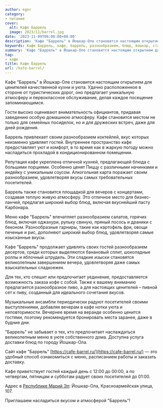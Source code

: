 ```yaml
---
author: egor
category:
- питание
cover:
  alt: Кафе Баррель
  image: 2023/11/barrel.jpg
date: '2023-11-09T09:00:00+00:00'
description: 'Кафе "Баррель" в Йошкар-Оле становится настоящим открытием для ценителей качественной кухни и уюта. Удачно расположенное в стороне от туристических дорог,...'
keywords: Кафе Баррель, кафе, баррель, разнообразием, блюд, йошкар, становится, атмосферу, гостей, удовлетворяя, посетителей, меню, ценителей, уюта, своим, которых
summary: 'Кафе "Баррель" в Йошкар-Оле становится настоящим открытием для ценителей качественной кухни и уюта. Удачно расположенное в стороне от туристических дорог,...'
tag:
- кафе
title: Кафе Баррель
url: /kafe-barrel/
---
```


Кафе "Баррель" в Йошкар-Оле становится настоящим открытием для ценителей качественной кухни и уюта. Удачно расположенное в стороне от туристических дорог, оно предлагает уникальную атмосферу и первоклассное обслуживание, делая каждое посещение запоминающимся.

Гости высоко оценивают внимательность официантов, придавая заведению особую домашнюю атмосферу. Кафе становится местом не только для семейных посиделок, но и для дружеских встреч, даже для дней рождения.

Баррель привлекает своим разнообразием коктейлей, вкус которых неизменно удивляет гостей. Внутреннее пространство кафе предоставляет уют и комфорт, в то время как в жаркую погоду можно насладиться прохладой в кондиционированном помещении.

Репутация кафе укреплена отличной кухней, предлагающей блюда с большими порциями. Особенно ценят Пиццу с различными начинками и индейку с уникальным соусом. Алкогольная карта поражает своим разнообразием, удовлетворяя вкусы самых требовательных посетителей.

Баррель также становится площадкой для вечеров с концертами, создавая теплую живую атмосферу. Это отличное место для бизнес-ланчей, предлагая широкий выбор блюд, включая вкуснейший пасту Карбонара.

Меню кафе "Баррель" впечатляет разнообразием салатов, горячих блюд, включая оджахури, рульку свиную, пряный лосось и драники с беконом. Разнообразные гарниры, такие как картофель фри, овощи печеные и рис, дополняют широкий выбор блюд, удовлетворяя самые изысканные вкусы.

Кафе "Баррель" продолжает удивлять своих гостей разнообразием десертов, среди которых выделяются банановый сплит, шоколадные роллы и яблочный штрудель. Эти сладкие изыски становятся великолепным завершением вечера, удовлетворяя даже самых взыскательных сладкоежек.

Для тех, кто спешит или предпочитает уединение, предоставляется возможность заказа кофе с собой. Также к вашему вниманию предлагается разнообразное пиво, а для настоящих ценителей – пивной сет к пиву, созданный для идеального сочетания вкусов.

Музыкальные ансамбли периодически радуют посетителей своими выступлениями, добавляя вечерам в кафе нотки уюта и неповторимости. Вечернее время на веранде особенно ценится гостями, поэтому рекомендуется бронировать места заранее, даже в будние дни.

"Баррель" не забывает о тех, кто предпочитает наслаждаться великолепным меню в уюте собственного дома. Доступна услуга доставки блюд по городу Йошкар-Ола.

Сайт кафе "Баррель" [https://cafe-barrel.ru/](https://cafe-barrel.ru/) — это удобный способ ознакомиться с меню, расписанием работы и заказать доставку.

Кафе приветствует гостей каждый день с 12:00 до 00:00, а по четвергам, пятницам и субботам радует своих посетителей до 01:00.

Адрес в [Республике Марий Эл](/): Йошкар-Ола, Красноармейская улица, 107.

Приглашаем насладиться вкусом и атмосферой "Баррель"!